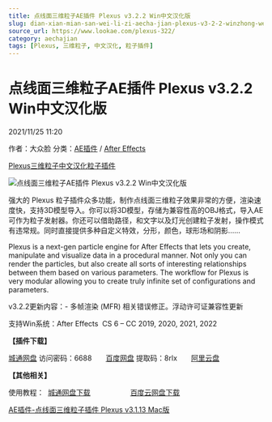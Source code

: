 ```yaml
---
title: 点线面三维粒子AE插件 Plexus v3.2.2 Win中文汉化版
slug: dian-xian-mian-san-wei-li-zi-aecha-jian-plexus-v3-2-2-winzhong-wen-yi-hua-ban
source_url: https://www.lookae.com/plexus-322/
category: aechajian
tags: [Plexus, 三维粒子, 中文汉化, 粒子插件]
---
```

# 点线面三维粒子AE插件 Plexus v3.2.2 Win中文汉化版

2021/11/25 11:20

作者：大众脸
分类：[AE插件](https://www.lookae.com/after-effects/aechajian/) / [After Effects](https://www.lookae.com/after-effects/)

[Plexus](https://www.lookae.com/tag/plexus/)[三维粒子](https://www.lookae.com/tag/%e4%b8%89%e7%bb%b4%e7%b2%92%e5%ad%90/)[中文汉化](https://www.lookae.com/tag/%e4%b8%ad%e6%96%87%e6%b1%89%e5%8c%96/)[粒子插件](https://www.lookae.com/tag/%e7%b2%92%e5%ad%90%e6%8f%92%e4%bb%b6/)

![点线面三维粒子AE插件 Plexus v3.2.2 Win中文汉化版](https://www.lookae.com/wp-content/uploads/2016/07/plexus-3.jpg "点线面三维粒子AE插件 Plexus v3.2.2 Win中文汉化版-LookAE.com")

强大的 Plexus 粒子插件众多功能，制作点线面三维粒子效果非常的方便，渲染速度快，支持3D模型导入。你可以将3D模型，存储为兼容性高的OBJ格式，导入AE可作为粒子发射器。你还可以借助路径，和文字以及灯光创建粒子发射，操作模式有违常规。同时直接提供多种自定义特效，分形，颜色，球形场和阴影……

Plexus is a next-gen particle engine for After Effects that lets you create, manipulate and visualize data in a procedural manner. Not only you can render the particles, but also create all sorts of interesting relationships between them based on various parameters. The workflow for Plexus is very modular allowing you to create truly infinite set of configurations and parameters.

v3.2.2更新内容：- 多帧渲染 (MFR) 相关错误修正。浮动许可证兼容性更新

支持Win系统：After Effects  CS 6 – CC 2019, 2020, 2021, 2022

**【插件下载】**

[城通网盘](https://url62.ctfile.com/f/680462-521858770-99256b) 访问密码：6688       [百度网盘](https://pan.baidu.com/s/1kgwV37gOZahCfpTrW1LuCw) 提取码：8rlx       [阿里云盘](https://www.aliyundrive.com/s/9Cccdf7tNrJ)

**【其他相关】**

使用教程：  [城通网盘下载](https://lookae.ctfile.com/fs/ZI4154455817)                    [百度云网盘下载](https://pan.baidu.com/s/1hsvzYvi)

[AE插件-点线面三维粒子插件 Plexus v3.1.13 Mac版](https://www.lookae.com/plexus-3113-mac/)
